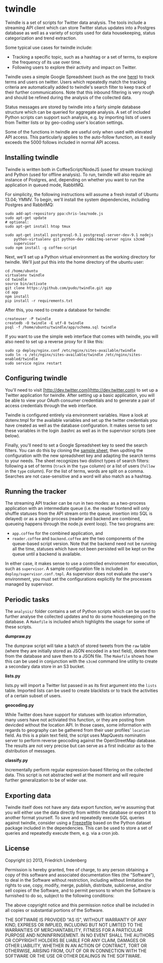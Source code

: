 twindle
=======

Twindle is a set of scripts for Twitter data analysis. The tools include a 
streaming API client which can store Twitter status updates into a Postgres
database as well as a variety of scripts used for data housekeeping, status 
categorization and trend extraction. 

Some typical use cases for twindle include: 

* Tracking a specific topic, such as a hashtag or a set of terms, to explore
  the frequency of its use over time.
* Following users to explore their activity and impact on Twitter. 

Twindle uses a simple Google Spreadsheet (such as the one [here](https://docs.google.com/spreadsheet/ccc?key=0AplklDf0nYxWdENyTDlZYTNadUo2V2RjZGlIN2VqQWc#gid=0)) to 
track terms and users on twitter. Users which repeatedly match the tracking 
criteria are automatically added to twindle's search filter to keep track of their
further communications. Note that this inbound filtering is very rough and should 
be refined during the analysis of the collected data.

Status messages are stored by twindle into a fairly simple database structure
which can be queried for aggregate analysis. A set of included Python scripts 
can support such analysis, e.g. by importing lists of users from Twitter lists
or by geo-coding user's location settings.

Some of the functions in twindle are useful only when used with elevated API access. This particularly applies to the auto-follow function, as it easily exceeds the 
5000 follows included in normal API access.


Installing twindle
------------------

Twindle is written both in CoffeeScript/NodeJS (used for stream tracking)
and Python (used for offline analysis). To run, twindle will also require an 
instance of Postgres, and, depending on whether you want to run the application
in queued mode, RabbitMQ. 

For simplicity, the following instructions will assume a fresh install of 
Ubuntu 13.04; YMMV. To begin, we'll install the system dependencies, including
Postgres and RabbitMQ:

    sudo add-apt-repository ppa:chris-lea/node.js
    sudo apt-get update
    # optional:
    sudo apt-get install htop tmux

    sudo apt-get install postgresql-9.1 postgresql-server-dev-9.1 nodejs 
        python-virtualenv git python-dev rabbitmq-server nginx s3cmd
        supervisor
    sudo npm install -g coffee-script

Next, we'll set up a Python virtual environment as the working directory for 
twindle. We'll just put this into the home directory of the ubuntu user:

    cd /home/ubuntu
    virtualenv twindle
    cd twindle
    source bin/activate
    git clone https://github.com/pudo/twindle.git app
    cd app
    npm install
    pip install -r requirements.txt

After this, you need to create a database for twindle: 

    createuser -P twindle
    createdb -O twindle -E utf-8 twindle
    psql -f /home/ubuntu/twindle/app/schema.sql twindle

If you want to use the simple web interface that comes with twindle, you will
also need to set up a reverse proxy for it like this: 

    sudo cp deploy/nginx.conf /etc/nginx/sites-available/twindle
    sudo ln -s /etc/nginx/sites-available/twindle /etc/nginx/sites-enabled/twindle
    sudo service nginx restart 


Configuring twindle
-------------------

You'll need to visit [http://dev.twitter.com](http://dev.twitter.com) to set up
a Twitter application for twindle. After setting up a basic application, you
will be able to view your OAuth consumer credentials and to generate a pair of
access credentials through the web interface. 

Twindle is configured entirely via environment variables. Have a look at
dotenv.tmpl for the available variables and set up the twitter credentials you
have created as well as the database configuration. It makes sense to set these
variables in the login .bashrc as well as in the supervisor scripts (see below).

Finally, you'll need to set a Google Spreadsheet key to seed the search filters.
You can do this by cloning the [sample sheet](https://docs.google.com/spreadsheet/ccc?key=0AplklDf0nYxWdENyTDlZYTNadUo2V2RjZGlIN2VqQWc#gid=0), then updting the configuration with the new spreadsheet key and adapting the 
search terms to your needs. The sheet recognizes two distinct types of search 
filters: following a set of terms (``track`` in the ``type`` column) or a list of
users (``follow`` in the ``type`` column). For the list of terms, words are split 
on a comma. Searches are not case-sensitive and a word will also match as a 
hashtag.


Running the tracker
-------------------

The streaming API tracker can be run in two modes: as a two-process application 
with an intermediate queue (i.e. the reader frontend will only shuffle statuses
from the API stream onto the queue, insertion into SQL is delayed) or as a 
single process (reader and backend are combined, queueing happens through the 
node.js event loop). The two programs are: 

* ``app.coffee`` for the combined application, and 
* ``reader.coffee`` and ``backend.coffee`` are the two components of the 
  queue-based script version. Note that the backend need not be running all 
  the time, statuses which have not been persisted will be kept on the queue
  until a backend is available.

In either case, it makes sense to use a controlled environment for execution, 
such as ``supervisor``. A sample configuration file is included in
``deploy/supervisor.conf.tmpl``. As supervisor does not evaluate the user's
environment, you must set the configurations explicitly for the processes 
managed by supervisor.


Periodic tasks
--------------

The ``analysis/`` folder contains a set of Python scripts which can be used to 
further analyse the collected updates and to do some housekeeping on the database.
A ``Makefile`` is included which highlights the usage for some of these scripts. 

**dumpraw.py**

The dumpraw script will take a batch of stored tweets from the ``raw`` table 
(where they are initially stored as JSON encoded in a text field), delete them 
from the database and save them to a JSON file. The ``Makefile`` shows how this 
can be used in conjunction with the ``s3cmd`` command line utility to create a 
secondary data store in an S3 bucket.

**lists.py**

lists.py will import a Twitter list passed in as its first argument into the 
``lists`` table. Imported lists can be used to create blacklists or to track the 
activities of a certain subset of users.

**geocoding.py** 

While Twitter does have support for statuses with location information, many 
users have not activiated this function, or they are posting from devicded
without the location API. In those cases, some information with regards to 
geography can be gathered from their user profiles' ``location`` field. As this 
is a plain text field, the script uses MapQuests nominatim server to perform 
reverse geocoding against the OpenStreetMap database. The results are not very 
precise but can serve as a first indicator as to the distribution of messages.

**classify.py**

Incrementally perform regular expression-based filtering on the collected data. This script is not abstracted well at the moment and will require further generalization to be of wider use. 

Exporting data
--------------

Twindle itself does not have any data export function, we're assuming that you will either use the data directly from withtin the database or export it to another format yourself. To save and repeatedly execute SQL queries against twindle, consider using a [Freezefile](http://dataset.readthedocs.org/en/latest/freezefile.html) based on the Python dataset package included in the dependencies. This can be used to store a set of queries and repeatedly execute them, e.g. via a cron job.


License
-------

Copyright (c) 2013, Friedrich Lindenberg

Permission is hereby granted, free of charge, to any person obtaining a
copy of this software and associated documentation files (the
"Software"), to deal in the Software without restriction, including
without limitation the rights to use, copy, modify, merge, publish,
distribute, sublicense, and/or sell copies of the Software, and to
permit persons to whom the Software is furnished to do so, subject to
the following conditions:

The above copyright notice and this permission notice shall be included
in all copies or substantial portions of the Software.

THE SOFTWARE IS PROVIDED "AS IS", WITHOUT WARRANTY OF ANY KIND, EXPRESS
OR IMPLIED, INCLUDING BUT NOT LIMITED TO THE WARRANTIES OF
MERCHANTABILITY, FITNESS FOR A PARTICULAR PURPOSE AND NONINFRINGEMENT.
IN NO EVENT SHALL THE AUTHORS OR COPYRIGHT HOLDERS BE LIABLE FOR ANY
CLAIM, DAMAGES OR OTHER LIABILITY, WHETHER IN AN ACTION OF CONTRACT,
TORT OR OTHERWISE, ARISING FROM, OUT OF OR IN CONNECTION WITH THE
SOFTWARE OR THE USE OR OTHER DEALINGS IN THE SOFTWARE.